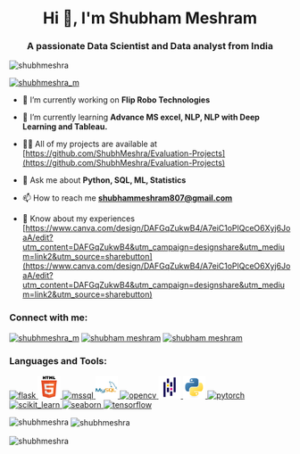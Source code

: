 <h1 align="center">Hi 👋, I'm Shubham Meshram</h1>
<h3 align="center">A passionate Data Scientist and Data analyst from India</h3>

<p align="left"> <img src="https://komarev.com/ghpvc/?username=shubhmeshra&label=Profile%20views&color=0e75b6&style=flat" alt="shubhmeshra" /> </p>

<p align="left"> <a href="https://twitter.com/shubhmeshra_m" target="blank"><img src="https://img.shields.io/twitter/follow/shubhmeshra_m?logo=twitter&style=for-the-badge" alt="shubhmeshra_m" /></a> </p>

- 🔭 I’m currently working on **Flip Robo Technologies**

- 🌱 I’m currently learning **Advance MS excel, NLP, NLP with Deep Learning and Tableau.**

- 👨‍💻 All of my projects are available at [https://github.com/ShubhMeshra/Evaluation-Projects](https://github.com/ShubhMeshra/Evaluation-Projects)

- 💬 Ask me about **Python, SQL, ML, Statistics**

- 📫 How to reach me **shubhammeshram807@gmail.com**

- 📄 Know about my experiences [https://www.canva.com/design/DAFGqZukwB4/A7eiC1oPlQceO6Xyj6JoaA/edit?utm_content=DAFGqZukwB4&utm_campaign=designshare&utm_medium=link2&utm_source=sharebutton](https://www.canva.com/design/DAFGqZukwB4/A7eiC1oPlQceO6Xyj6JoaA/edit?utm_content=DAFGqZukwB4&utm_campaign=designshare&utm_medium=link2&utm_source=sharebutton)

<h3 align="left">Connect with me:</h3>
<p align="left">
<a href="https://twitter.com/shubhmeshra_m" target="blank"><img align="center" src="https://raw.githubusercontent.com/rahuldkjain/github-profile-readme-generator/master/src/images/icons/Social/twitter.svg" alt="shubhmeshra_m" height="30" width="40" /></a>
<a href="https://linkedin.com/in/shubham meshram" target="blank"><img align="center" src="https://raw.githubusercontent.com/rahuldkjain/github-profile-readme-generator/master/src/images/icons/Social/linked-in-alt.svg" alt="shubham meshram" height="30" width="40" /></a>
<a href="https://www.hackerrank.com/shubham meshram" target="blank"><img align="center" src="https://raw.githubusercontent.com/rahuldkjain/github-profile-readme-generator/master/src/images/icons/Social/hackerrank.svg" alt="shubham meshram" height="30" width="40" /></a>
</p>

<h3 align="left">Languages and Tools:</h3>
<p align="left"> <a href="https://flask.palletsprojects.com/" target="_blank" rel="noreferrer"> <img src="https://www.vectorlogo.zone/logos/pocoo_flask/pocoo_flask-icon.svg" alt="flask" width="40" height="40"/> </a> <a href="https://www.w3.org/html/" target="_blank" rel="noreferrer"> <img src="https://raw.githubusercontent.com/devicons/devicon/master/icons/html5/html5-original-wordmark.svg" alt="html5" width="40" height="40"/> </a> <a href="https://www.microsoft.com/en-us/sql-server" target="_blank" rel="noreferrer"> <img src="https://www.svgrepo.com/show/303229/microsoft-sql-server-logo.svg" alt="mssql" width="40" height="40"/> </a> <a href="https://www.mysql.com/" target="_blank" rel="noreferrer"> <img src="https://raw.githubusercontent.com/devicons/devicon/master/icons/mysql/mysql-original-wordmark.svg" alt="mysql" width="40" height="40"/> </a> <a href="https://opencv.org/" target="_blank" rel="noreferrer"> <img src="https://www.vectorlogo.zone/logos/opencv/opencv-icon.svg" alt="opencv" width="40" height="40"/> </a> <a href="https://pandas.pydata.org/" target="_blank" rel="noreferrer"> <img src="https://raw.githubusercontent.com/devicons/devicon/2ae2a900d2f041da66e950e4d48052658d850630/icons/pandas/pandas-original.svg" alt="pandas" width="40" height="40"/> </a> <a href="https://www.python.org" target="_blank" rel="noreferrer"> <img src="https://raw.githubusercontent.com/devicons/devicon/master/icons/python/python-original.svg" alt="python" width="40" height="40"/> </a> <a href="https://pytorch.org/" target="_blank" rel="noreferrer"> <img src="https://www.vectorlogo.zone/logos/pytorch/pytorch-icon.svg" alt="pytorch" width="40" height="40"/> </a> <a href="https://scikit-learn.org/" target="_blank" rel="noreferrer"> <img src="https://upload.wikimedia.org/wikipedia/commons/0/05/Scikit_learn_logo_small.svg" alt="scikit_learn" width="40" height="40"/> </a> <a href="https://seaborn.pydata.org/" target="_blank" rel="noreferrer"> <img src="https://seaborn.pydata.org/_images/logo-mark-lightbg.svg" alt="seaborn" width="40" height="40"/> </a> <a href="https://www.tensorflow.org" target="_blank" rel="noreferrer"> <img src="https://www.vectorlogo.zone/logos/tensorflow/tensorflow-icon.svg" alt="tensorflow" width="40" height="40"/> </a> </p>

<p><img align="left" src="https://github-readme-stats.vercel.app/api/top-langs?username=shubhmeshra&show_icons=true&locale=en&layout=compact" alt="shubhmeshra" /></p>

<p>&nbsp;<img align="center" src="https://github-readme-stats.vercel.app/api?username=shubhmeshra&show_icons=true&locale=en" alt="shubhmeshra" /></p>

<p><img align="center" src="https://github-readme-streak-stats.herokuapp.com/?user=shubhmeshra&" alt="shubhmeshra" /></p>
